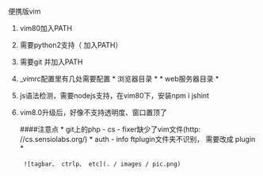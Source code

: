 ###
便携版vim
1. vim80加入PATH
2. 需要python2支持（ 加入PATH）
3. 需要git 并加入PATH
4. _vimrc配置里有几处需要配置 * 浏览器目录 * * web服务器目录 *
5. js语法检测，需要nodejs支持，在vim80下，安装npm i jshint
6. vim8.0升级后，好像不支持透明度、窗口置顶了

    ####注意点 *
    git上的php - cs - fixer缺少了vim文件(http: //cs.sensiolabs.org/)
        *
        auth - info ftplugin文件夹不识别， 需要改成 plugin *



        ![tagbar、 ctrlp、 etc](. / images / pic.png)

